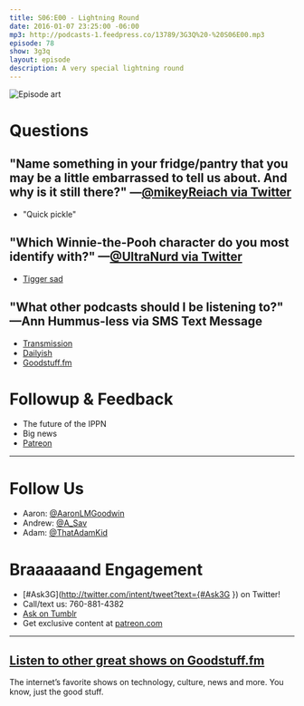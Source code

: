 ```yaml
---
title: S06:E00 - Lightning Round
date: 2016-01-07 23:25:00 -06:00
mp3: http://podcasts-1.feedpress.co/13789/3G3Q%20-%20S06E00.mp3
episode: 78
show: 3g3q
layout: episode
description: A very special lightning round
---
```


![Episode art][1]

# Questions

## "Name something in your fridge/pantry that you may be a little embarrassed to tell us about. And why is it still there?" —[@mikeyReiach via Twitter][2]

* "Quick pickle"

## "Which Winnie-the-Pooh character do you most identify with?" —[@UltraNurd via Twitter][3]

* [Tigger sad][4]

## "What other podcasts should I be listening to?" —Ann Hummus-less via SMS Text Message

* [Transmission][5]
* [Dailyish][6]
* [Goodstuff.fm][7]

# Followup & Feedback

* The future of the IPPN
* Big news
* [Patreon][8]

***

# Follow Us
* Aaron: [@AaronLMGoodwin](http://twitter.com/aaronlmgoodwin)
* Andrew: [@A_Sav](http://twitter.com/a_sav)
* Adam: [@ThatAdamKid](http://twitter.com/thatadamkid)

# Braaaaaand Engagement
* [#Ask3G](http://twitter.com/intent/tweet?text={#Ask3G }) on Twitter!
* Call/text us: 760-881-4382
* [Ask on Tumblr](http://3g3q.co/ask)
* Get exclusive content at [patreon.com](http://www.patreon.com/3g3q)

***

## [Listen to other great shows on Goodstuff.fm](http://goodstuff.fm/)
The internet’s favorite shows on technology, culture, news and more. You know, just the good stuff.

[1]: http://l.gdwn.co/ba0E.jpg
[2]: http://twitter.com/mikeyReiach/status/618500934029578240
[3]: http://twitter.com/UltraNurd/status/662819969969688576
[4]: http://i299.photobucket.com/albums/mm316/Tigger_Baby_711/Tigger/tiggersad.gif
[5]: http://goodstuff.fm/transmission
[6]: http://goodstuff.fm/dailyish
[7]: http://goodstuff.fm
[8]: http://patreon.com/3g3q
[9]: http://twitter.com/aaronlmgoodwin
[10]: http://twitter.com/ichris
[11]: https://twitter.com/kyleroderick
[12]: http://www.patreon.com/3g3q
[13]: http://goodstuff.fm/3g3q/
